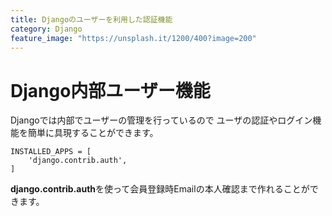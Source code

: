 ```yaml
---
title: Djangoのユーザーを利用した認証機能
category: Django
feature_image: "https://unsplash.it/1200/400?image=200"
---
```


# Django内部ユーザー機能
Djangoでは内部でユーザーの管理を行っているので
ユーザの認証やログイン機能を簡単に具現することができます。


	INSTALLED_APPS = [
		'django.contrib.auth',
	]

**django.contrib.auth**を使って会員登録時Emailの本人確認まで作れることができます。

